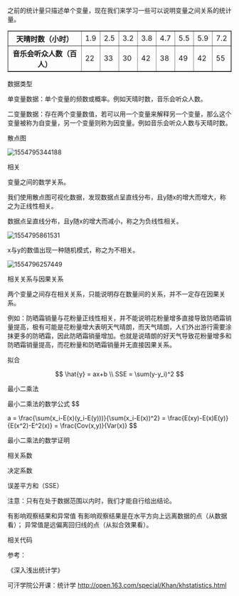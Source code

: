 之前的统计量只描述单个变量，现在我们来学习一些可以说明变量之间关系的统计量。

<center></center>

<center>
    <table align='center' border='1' width = '100px'>
      <tr>
        <th width='200px'> 天晴时数（小时） </th>
        <td> 1.9 </td>
        <td> 2.5 </td>
        <td> 3.2 </td>
        <td> 3.8 </td>
        <td> 4.7 </td>
        <td> 5.5 </td>
        <td> 5.9 </td>
        <td> 7.2 </td>
      </tr>
      <tr>
        <th> 音乐会听众人数（百人） </th>
        <td> 22 </td>
        <td> 33 </td>
        <td> 30 </td>
        <td> 42 </td>
        <td> 38 </td>
        <td> 49 </td>
        <td> 42 </td>
        <td> 55 </td>
      </tr>
    </table>
</center>



数据类型

单变量数据：单个变量的频数或概率。例如天晴时数，音乐会听众人数。

二变量数据：存在两个变量数值，若可以用一个变量来解释另一个变量，那么这个变量被称为自变量，另一个变量则称为因变量。例如音乐会听众人数与天晴时数。






散点图

![1554795344188](C:\Users\11312_000\AppData\Roaming\Typora\typora-user-images\1554795344188.png)



相关

变量之间的数学关系。

我们使用散点图可视化数据，发现数据点呈直线分布，且y随x的增大而增大，称之为正线性相关。

数据点呈直线分布，且y随x的增大而减小，称之为负线性相关。

![1554795861531](C:\Users\11312_000\AppData\Roaming\Typora\typora-user-images\1554795861531.png)

x与y的数值出现一种随机模式，称之为不相关。

![1554796257449](C:\Users\11312_000\AppData\Roaming\Typora\typora-user-images\1554796257449.png)

相关关系与因果关系

两个变量之间存在相关关系，只能说明存在数量间的关系，并不一定存在因果关系。

例如：防晒霜销量与花粉量正线性相关，并不能说明花粉量增多直接导致防晒霜销量提高，极有可能是花粉量增大表明天气晴朗，而天气晴朗，人们外出游行需要涂抹更多的防晒霜，因此防晒霜销量增加。也就是说晴朗的好天气导致花粉量增多和防晒霜销量提高，而花粉量和防晒霜销量并无直接因果关系。



拟合

$$
\hat{y} = ax+b
\\
SSE = \sum(y-y_i)^2
$$

最小二乘法

最小二乘法的数学公式
$$

a = \frac{\sum(x_i-E(x)(y_i-E(y)))}{\sum(x_i-E(x))^2} = \frac{E(xy)-E(x)E(y)}{E(x^2)-E^2(x)} = \frac{Cov(x,y)}{Var(x)}
$$






最小二乘法的数学证明



相关系数



决定系数



误差平方和（SSE）



注意：只有在处于数据范围以内时，我们才能自行给出结论。

有影响观察结果和异常值
有影响观察结果是在水平方向上远离数据的点（从数据看）；
异常值是远偏离回归线的点（从拟合效果看）。





相关代码







参考：

《深入浅出统计学》

可汗学院公开课：统计学 http://open.163.com/special/Khan/khstatistics.html

